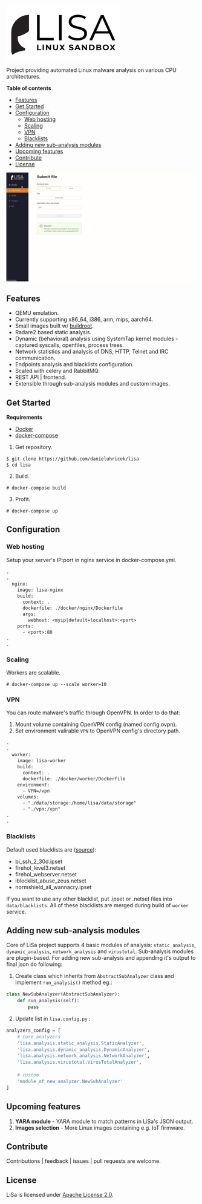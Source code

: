 <p>
    <img width="300" height="auto" src="web_frontend/src/logo-white.png" alt="LiSa" />
</p>

Project providing automated Linux malware analysis on various CPU architectures.

**Table of contents**

- [Features](#features)
- [Get Started](#get-started)
- [Configuration](#configuration)
  - [Web hosting](#web-hosting)
  - [Scaling](#scaling)
  - [VPN](#vpn)
  - [Blacklists](#blacklists)
- [Adding new sub-analysis modules](#adding-new-sub-analysis-modules)
- [Upcoming features](#upcoming-features)
- [Contribute](#contribute)
- [License](#license)

![LiSa](web_frontend/lisa.gif)

## Features

- QEMU emulation.
- Currently supporting x86_64, i386, arm, mips, aarch64.
- Small images built w/ [buildroot](https://buildroot.org/).
- Radare2 based static analysis.
- Dynamic (behavioral) analysis using SystemTap kernel modules - captured syscalls, openfiles, process trees.
- Network statistics and analysis of DNS, HTTP, Telnet and IRC communication.
- Endpoints analysis and blacklists configuration.
- Scaled with celery and RabbitMQ.
- REST API | frontend.
- Extensible through sub-analysis modules and custom images.

## Get Started

**Requirements**

- [Docker](https://docs.docker.com/install/)
- [docker-compose](https://docs.docker.com/compose/install/)

1. Get repository.

```
$ git clone https://github.com/danieluhricek/lisa
$ cd lisa
```

2. Build.

```
# docker-compose build
```

3. Profit.

```
# docker-compose up
```

## Configuration

### Web hosting

Setup your server's IP:port in nginx service in docker-compose.yml.

```
.
.
  nginx:
    image: lisa-nginx
    build:
      context: .
      dockerfile: ./docker/nginx/Dockerfile
      args:
        webhost: <myip|default=localhost>:<port>
    ports:
      - <port>:80
.
.
```

### Scaling

Workers are scalable.

```
# docker-compose up --scale worker=10
```

### VPN

You can route malware's traffic through OpenVPN. In order to do that:

1. Mount volume containing OpenVPN config (named config.ovpn).
2. Set environment valirable `VPN` to OpenVPN config's directory path.

```
.
.
  worker:
    image: lisa-worker
    build:
      context: .
      dockerfile: ./docker/worker/Dockerfile
    environment:
      - VPN=/vpn
    volumes:
      - "./data/storage:/home/lisa/data/storage"
      - "./vpn:/vpn"
.
.
```

### Blacklists

Default used blacklists are ([source](https://github.com/firehol/blocklist-ipsets)):

- bi_ssh_2_30d.ipset
- firehol_level3.netset
- firehol_webserver.netset
- iblocklist_abuse_zeus.netset
- normshield_all_wannacry.ipset

If you want to use any other blacklist, put .ipset or .netset files into `data/blacklists`. All of these blacklists are merged during build of `worker` service.

## Adding new sub-analysis modules

Core of LiSa project supports 4 basic modules of analysis: `static_analysis`, `dynamic_analysis`, `network_analysis` and `virustotal`.
Sub-analysis modules are plugin-based. For adding new sub-analysis and appending it's output to final json do following:

1. Create class which inherits from `AbstractSubAnalyzer` class and implement `run_analysis()` method eg.:

```python
class NewSubAnalyzer(AbstractSubAnalyzer):
    def run_analysis(self):
        pass
```

2. Update list in `lisa.config.py` :

```python
analyzers_config = [
    # core analyzers
    'lisa.analysis.static_analysis.StaticAnalyzer',
    'lisa.analysis.dynamic_analysis.DynamicAnalyzer',
    'lisa.analysis.network_analysis.NetworkAnalyzer',
    'lisa.analysis.virustotal.VirusTotalAnalyzer',

    # custom
    'module_of_new_analyzer.NewSubAnalyzer'
]

```

## Upcoming features

1. **YARA module** - YARA module to match patterns in LiSa's JSON output.
2. **Images selection** - More Linux images containing e.g. IoT firmware.

## Contribute

Contributions | feedback | issues | pull requests are welcome.

## License

LiSa is licensed under [Apache License 2.0](LICENSE).
